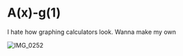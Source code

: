 # A(x)-g(1)
I hate how graphing calculators look. Wanna make my own

![IMG_0252](https://github.com/user-attachments/assets/1dcf23cf-d5c7-4c2d-ab44-a62cd452f1b7)
